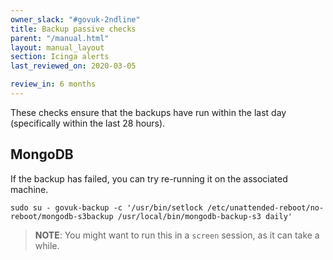 ```yaml
---
owner_slack: "#govuk-2ndline"
title: Backup passive checks
parent: "/manual.html"
layout: manual_layout
section: Icinga alerts
last_reviewed_on: 2020-03-05

review_in: 6 months
---
```


These checks ensure that the backups have run within the last day (specifically
within the last 28 hours).

## MongoDB

If the backup has failed, you can try re-running it on the associated machine.

```shell
sudo su - govuk-backup -c '/usr/bin/setlock /etc/unattended-reboot/no-reboot/mongodb-s3backup /usr/local/bin/mongodb-backup-s3 daily'
```

> **NOTE**: You might want to run this in a `screen` session, as it can take a while.
